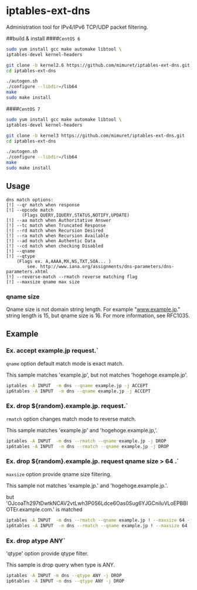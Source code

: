 # iptables-ext-dns
Administration tool for IPv4/IPv6 TCP/UDP packet filtering.

##build & install
####`CentOS 6`
```bash
sudo yum install gcc make automake libtool \
iptables-devel kernel-headers

git clone -b kernel2.6 https://github.com/mimuret/iptables-ext-dns.git
cd iptables-ext-dns

./autogen.sh
./configure --libdir=/lib64
make
sudo make install
```

####`CentOS 7`
```bash
sudo yum install gcc make automake libtool \
iptables-devel kernel-headers

git clone -b kernel3 https://github.com/mimuret/iptables-ext-dns.git
cd iptables-ext-dns

./autogen.sh
./configure --libdir=/lib64
make
sudo make install
```


## Usage
```option
dns match options:
[!] --qr match when response
[!] --opcode match
      (Flags QUERY,IQUERY,STATUS,NOTIFY,UPDATE)
[!] --aa match when Authoritative Answer
[!] --tc match when Truncated Response
[!] --rd match when Recursion Desired
[!] --ra match when Recursion Available
[!] --ad match when Authentic Data
[!] --cd match when checking Disabled
[!] --qname
[!] --qtype
    (Flags ex. A,AAAA,MX,NS,TXT,SOA... )
        see. http://www.iana.org/assignments/dns-parameters/dns-parameters.xhtml
[!] --reverse-match --rmatch reverse matching flag
[!] --maxsize qname max size 
```
### qname size
Qname size is not domain string length.
For example "www.example.jp." string length is 15, but qname size is 16.
For more information, see RFC1035.

## Example
### Ex. accept example.jp request.`
`qname` option default match mode is exact match.

This sample matches 'example.jp', but not matches 'hogehoge.example.jp'.

```bash
iptables -A INPUT  -m dns --qname example.jp -j ACCEPT
ip6tables -A INPUT  -m dns --qname example.jp -j ACCEPT
```

### Ex. drop ${random}.example.jp. request.`
`rmatch` option changes match mode to reverse match.

This sample matches 'example.jp' and 'hogehoge.example.jp,'.

```bash
iptables -A INPUT  -m dns --rmatch --qname example.jp -j DROP
ip6tables -A INPUT  -m dns --rmatch --qname example.jp -j DROP
```

### Ex. drop ${random}.example.jp. request qname size > 64 .`
`maxsize` option provide qname size filtering.

This sample not matches 'example.jp.' and 'hogehoge.example.jp.'.

but 'OJcoaTh297tDwtkNCAV2vtLwh3P0S6Ldce6Oas0Sug6YJGCniluVLoEPBBIOTEr.example.com.' is matched
```bash
iptables -A INPUT  -m dns --rmatch --qname example.jp ! --maxsize 64 -j DROP
ip6tables -A INPUT  -m dns --rmatch --qname example.jp ! --maxsize 64 -j DROP
```

### Ex. drop atype ANY`
'qtype' option provide qtype filter.

This sample is drop query when type is ANY.
```bash
iptables -A INPUT -m dns --qtype ANY -j DROP
ip6tables -A INPUT -m dns --qtype ANY -j DROP
```
